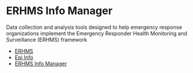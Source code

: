 # ERHMS Info Manager

Data collection and analysis tools designed to help emergency response organizations implement the Emergency Responder Health Monitoring and Surveillance (ERHMS) framework

- [ERHMS](https://www.cdc.gov/niosh/erhms/)
- [Epi Info](https://www.cdc.gov/epiinfo/)
- [ERHMS Info Manager](https://github.com/CDCgov/erhms-info-manager/wiki)

